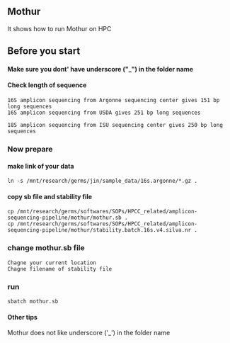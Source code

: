 ## Mothur
It shows how to run Mothur on HPC

## Before you start

#### Make sure you dont' have underscore ("_") in the folder name



#### Check length of sequence
```
16S amplicon sequencing from Argonne sequencing center gives 151 bp long sequences
16S amplicon sequencing from USDA gives 251 bp long sequences 

18S amplicon sequencing from ISU sequencing center gives 250 bp long sequences 
```

### Now prepare
#### make link of your data
```
ln -s /mnt/research/germs/jin/sample_data/16s.argonne/*.gz .
```

#### copy sb file and stability file
```
cp /mnt/research/germs/softwares/SOPs/HPCC_related/amplicon-sequencing-pipeline/mothur/mothur.sb .
cp /mnt/research/germs/softwares/SOPs/HPCC_related/amplicon-sequencing-pipeline/mothur/stability.batch.16s.v4.silva.nr .
```

### change mothur.sb file
```
Chagne your current location
Chagne filename of stability file
```

### run
```
sbatch mothur.sb
```

#### Other tips
Mothur does not like underscore ('_') in the folder name
